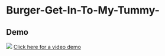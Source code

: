 # Burger-Get-In-To-My-Tummy-


## Demo

![](public/assests/img/sample.PNG)
<a href="https://drive.google.com/file/d/1QDFTxSZKRT_CgPKiHWf9YxPdY7JvBeVK/view"> Click here for a video demo </a>